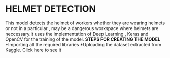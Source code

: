 # HELMET DETECTION
This model detects the helmet of workers whether they are wearing helmets or not in a particular , may be a dangerous workspace where helmets are neccessary.It uses the implementation of Deep Learning , Keras and OpenCV for the training of the  model.
**STEPS FOR CREATING THE MODEL**
*Importing all the required libraries
*Uploading the dataset extracted from Kaggle. Click here to see it

     

